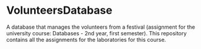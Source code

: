 # VolunteersDatabase
A database that manages the volunteers from a festival (assignment for the university course: Databases - 2nd year, first semester).
This repository contains all the assignments for the laboratories for this course.

